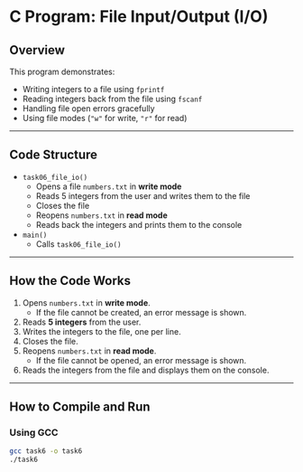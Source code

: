 # C Program: File Input/Output (I/O)

## Overview
This program demonstrates:
- Writing integers to a file using `fprintf`
- Reading integers back from the file using `fscanf`
- Handling file open errors gracefully
- Using file modes (`"w"` for write, `"r"` for read)

---

## Code Structure
- `task06_file_io()`
  - Opens a file `numbers.txt` in **write mode**
  - Reads 5 integers from the user and writes them to the file
  - Closes the file
  - Reopens `numbers.txt` in **read mode**
  - Reads back the integers and prints them to the console
- `main()`
  - Calls `task06_file_io()`

---

## How the Code Works
1. Opens `numbers.txt` in **write mode**.  
   - If the file cannot be created, an error message is shown.  
2. Reads **5 integers** from the user.  
3. Writes the integers to the file, one per line.  
4. Closes the file.  
5. Reopens `numbers.txt` in **read mode**.  
   - If the file cannot be opened, an error message is shown.  
6. Reads the integers from the file and displays them on the console.  

---
## How to Compile and Run

### Using GCC
```sh
gcc task6 -o task6
./task6

